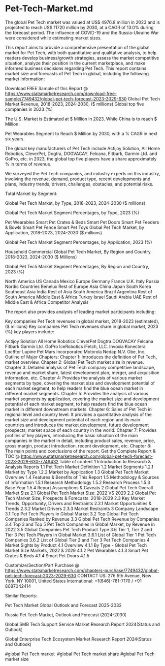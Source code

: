 # Pet-Tech-Market.md
The global Pet Tech market was valued at US$ 4976.8 million in 2023 and is projected to reach US$ 11720 million by 2030, at a CAGR of 13.0% during the forecast period. The influence of COVID-19 and the Russia-Ukraine War were considered while estimating market sizes.

This report aims to provide a comprehensive presentation of the global market for Pet Tech, with both quantitative and qualitative analysis, to help readers develop business/growth strategies, assess the market competitive situation, analyze their position in the current marketplace, and make informed business decisions regarding Pet Tech. This report contains market size and forecasts of Pet Tech in global, including the following market information:

Download FREE Sample of this Report @ https://www.statsmarketresearch.com/download-free-sample/7749432/global-pet-tech-forecast-2023-2029-630
Global Pet Tech Market Revenue, 2018-2023, 2024-2030, ($ millions)
Global top five companies in 2023 (%)

The U.S. Market is Estimated at $ Million in 2023, While China is to reach $ Million.

Pet Wearables Segment to Reach $ Million by 2030, with a % CAGR in next six years.

The global key manufacturers of Pet Tech include Actijoy Solution, All Home Robotics, CleverPet, Dogtra, DOGVACAY, Felcana, Fitbark, Garmin Ltd. and GoPro, etc. in 2023, the global top five players have a share approximately % in terms of revenue.

We surveyed the Pet Tech companies, and industry experts on this industry, involving the revenue, demand, product type, recent developments and plans, industry trends, drivers, challenges, obstacles, and potential risks.

Total Market by Segment:

Global Pet Tech Market, by Type, 2018-2023, 2024-2030 ($ millions)

Global Pet Tech Market Segment Percentages, by Type, 2023 (%)

Pet Wearables
Smart Pet Crates & Beds
Smart Pet Doors
Smart Pet Feeders & Bowls
Smart Pet Fence
Smart Pet Toys
Global Pet Tech Market, by Application, 2018-2023, 2024-2030 ($ millions)

Global Pet Tech Market Segment Percentages, by Application, 2023 (%)

Household
Commercial
Global Pet Tech Market, By Region and Country, 2018-2023, 2024-2030 ($ Millions)

Global Pet Tech Market Segment Percentages, By Region and Country, 2023 (%)

North America
US
Canada
Mexico
Europe
Germany
France
U.K.
Italy
Russia
Nordic Countries
Benelux
Rest of Europe
Asia
China
Japan
South Korea
Southeast Asia
India
Rest of Asia
South America
Brazil
Argentina
Rest of South America
Middle East & Africa
Turkey
Israel
Saudi Arabia
UAE
Rest of Middle East & Africa
Competitor Analysis

The report also provides analysis of leading market participants including:

Key companies Pet Tech revenues in global market, 2018-2023 (estimated), ($ millions)
Key companies Pet Tech revenues share in global market, 2023 (%)
key players include:

Actijoy Solution
All Home Robotics
CleverPet
Dogtra
DOGVACAY
Felcana
Fitbark
Garmin Ltd.
GoPro
IceRobotics
iFetch, LLC.
Invoxia
Konectera
Loc8tor
Lupine Pet
Mars Incorporated
Motorola
Nedap N.V.
Obe, Inc.
Outline of Major Chapters:
Chapter 1: Introduces the definition of Pet Tech, market overview.
Chapter 2: Global Pet Tech market size in revenue.
Chapter 3: Detailed analysis of Pet Tech company competitive landscape, revenue and market share, latest development plan, merger, and acquisition information, etc.
Chapter 4: Provides the analysis of various market segments by type, covering the market size and development potential of each market segment, to help readers find the blue ocean market in different market segments.
Chapter 5: Provides the analysis of various market segments by application, covering the market size and development potential of each market segment, to help readers find the blue ocean market in different downstream markets.
Chapter 6: Sales of Pet Tech in regional level and country level. It provides a quantitative analysis of the market size and development potential of each region and its main countries and introduces the market development, future development prospects, market space of each country in the world.
Chapter 7: Provides profiles of key players, introducing the basic situation of the main companies in the market in detail, including product sales, revenue, price, gross margin, product introduction, recent development, etc.
Chapter 8: The main points and conclusions of the report.
Get the Complete Report & TOC @ https://www.statsmarketresearch.com/global-pet-tech-forecast-2023-2029-630-7749432
Table of content
1 Introduction to Research & Analysis Reports
1.1 Pet Tech Market Definition
1.2 Market Segments
1.2.1 Market by Type
1.2.2 Market by Application
1.3 Global Pet Tech Market Overview
1.4 Features & Benefits of This Report
1.5 Methodology & Sources of Information
1.5.1 Research Methodology
1.5.2 Research Process
1.5.3 Base Year
1.5.4 Report Assumptions & Caveats
2 Global Pet Tech Overall Market Size
2.1 Global Pet Tech Market Size: 2022 VS 2029
2.2 Global Pet Tech Market Size, Prospects & Forecasts: 2018-2029
2.3 Key Market Trends, Opportunity, Drivers and Restraints
2.3.1 Market Opportunities & Trends
2.3.2 Market Drivers
2.3.3 Market Restraints
3 Company Landscape
3.1 Top Pet Tech Players in Global Market
3.2 Top Global Pet Tech Companies Ranked by Revenue
3.3 Global Pet Tech Revenue by Companies
3.4 Top 3 and Top 5 Pet Tech Companies in Global Market, by Revenue in 2022
3.5 Global Companies Pet Tech Product Type
3.6 Tier 1, Tier 2 and Tier 3 Pet Tech Players in Global Market
3.6.1 List of Global Tier 1 Pet Tech Companies
3.6.2 List of Global Tier 2 and Tier 3 Pet Tech Companies
4 Market Sights by Product
4.1 Overview
4.1.1 By Type - Global Pet Tech Market Size Markets, 2022 & 2029
4.1.2 Pet Wearables
4.1.3 Smart Pet Crates & Beds
4.1.4 Smart Pet Doors
4.1.5

Customize/Section/Part Purchase @ https://www.statsmarketresearch.com/chapters-purchase/7749432/global-pet-tech-forecast-2023-2029-630
CONTACT US:
276 5th Avenue, New York, NY 10001, United States
International: +1(646)-781-7170 / +91 8087042414

Similar Reports:

Pet Tech Market Global Outlook and Forecast 2025-2032

Russia Pet Tech Market, Outlook and Forecast (2024-2030)

Global SMB Tech Support Service Market Research Report 2024(Status and Outlook)

Global Enterprise Tech Ecosystem Market Research Report 2024(Status and Outlook)

#global Pet Tech market  #global Pet Tech market share #global Pet Tech market size 
